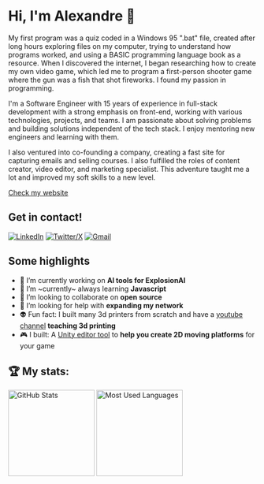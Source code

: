 # Hi, I'm Alexandre 👋

My first program was a quiz coded in a Windows 95 ".bat" file, created after long hours exploring files on my computer, trying to understand how programs worked, and using a BASIC programming language book as a resource. When I discovered the internet, I began researching how to create my own video game, which led me to program a first-person shooter game where the gun was a fish that shot fireworks. I found my passion in programming.

I'm a Software Engineer with 15 years of experience in full-stack development with a strong emphasis on front-end, working with various technologies, projects, and teams. I am passionate about solving problems and building solutions independent of the tech stack. I enjoy mentoring new engineers and learning with them.

I also ventured into co-founding a company, creating a fast site for capturing emails and selling courses. I also fulfilled the roles of content creator, video editor, and marketing specialist. This adventure taught me a lot and improved my soft skills to a new level.

[Check my website](https://apbetioli.github.io)

## Get in contact!

[![LinkedIn](https://skillicons.dev/icons?i=linkedin)](https://www.linkedin.com/in/apbetioli/)
[![Twitter/X](https://skillicons.dev/icons?i=twitter)](https://twitter.com/apbetioli)
[![Gmail](https://skillicons.dev/icons?i=gmail)](mailto:apbetioli@gmail.com)

## Some highlights

- 🔭 I’m currently working on **AI tools for ExplosionAI**
- 🌱 I’m ~currently~ always learning **Javascript**
- 👯 I’m looking to collaborate on **open source**
- 🤔 I’m looking for help with **expanding my network**
- 👽 Fun fact: I built many 3d printers from scratch and have a [youtube channel](https://www.youtube.com/channel/UCsW8AqQR62iwXoiWYfe-ovA) **teaching 3d printing**
- 🎮 I built: A [Unity editor tool](https://assetstore.unity.com/packages/tools/level-design/moving-platform-maker-2d-71886) to **help you create 2D moving platforms** for your game

<!--
## 📖 Read my blog:

<p>
<a target="_blank"href="https://dev.to/abetioli"><img alt="dev.to" src="https://img.shields.io/badge/dev.to-0A0A0A?style=for-the-badge&logo=dev.to&logoColor=white" /></a>
</p>
-->

## 🏆 My stats:

<p>
<img height=175 alt="GitHub Stats" src="https://github-readme-stats.vercel.app/api?username=apbetioli&show_icons=true&count_private=true&theme=transparent&rank_icon=github&hide=contribs" />
<img height=175 alt="Most Used Languages" src="https://github-readme-stats.vercel.app/api/top-langs/?username=apbetioli&layout=compact&theme=transparent&update=3" />
</p>

